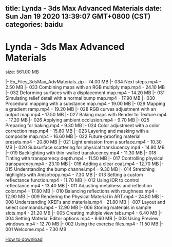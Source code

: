
title: Lynda - 3ds Max Advanced Materials
date: Sun Jan 19 2020 13:39:07 GMT+0800 (CST)    
categories: baidu
---

# Lynda - 3ds Max Advanced Materials
size: 561.00 MB
 
 
|- Ex_Files_3dsMax_AdvMaterials.zip - 74.00 MB
|- 034 Next steps.mp4 - 2.50 MB
|- 033 Combining maps with an RGB multiply map.mp4 - 24.10 MB
|- 032 Deforming surfaces with a displacement map.mp4 - 14.20 MB
|- 031 Simulating relief detail with a normal bump map.mp4 - 17.90 MB
|- 030 Procedural mapping with a substance map.mp4 - 19.00 MB
|- 029 Mapping a gradient ramp.mp4 - 19.20 MB
|- 028 RGB curves adjustment with an output map.mp4 - 17.50 MB
|- 027 Baking maps with Render to Texture.mp4 - 17.20 MB
|- 026 Applying ambient occlusion.mp4 - 9.70 MB
|- 025 Preparing for baking.mp4 - 9.30 MB
|- 024 Color adjustment with a color correction map.mp4 - 15.60 MB
|- 023 Layering and masking with a composite map.mp4 - 16.60 MB
|- 022 Future-proofing material presets.mp4 - 20.80 MB
|- 021 Light emission from a surface.mp4 - 10.30 MB
|- 020 Subsurface scattering for physical translucency.mp4 - 14.90 MB
|- 019 Backlighting with thin-walled translucency.mp4 - 11.30 MB
|- 018 Tinting with transparency depth.mp4 - 11.50 MB
|- 017 Controlling physical transparency.mp4 - 23.10 MB
|- 016 Adding a clear coat.mp4 - 12.70 MB
|- 015 Understanding the bump channel.mp4 - 9.30 MB
|- 014 Stretching highlights with Anisotropy.mp4 - 7.30 MB
|- 013 Setting a custom reflectance function.mp4 - 11.70 MB
|- 012 Using IOR to control reflectance.mp4 - 13.40 MB
|- 011 Adjusting metalness and reflection color.mp4 - 17.80 MB
|- 010 Balancing reflections with roughness.mp4 - 12.90 MB
|- 009 Rendering the Physical Material in ART.mp4 - 24.80 MB
|- 008 Understanding XREFs and materials.mp4 - 21.80 MB
|- 007 Layout and select commands.mp4 - 12.90 MB
|- 006 Storing materials in sample slots.mp4 - 21.20 MB
|- 005 Creating multiple view tabs.mp4 - 6.40 MB
|- 004 Setting Material Editor options.mp4 - 8.60 MB
|- 003 Using Preview windows.mp4 - 12.70 MB
|- 002 Using the exercise files.mp4 - 11.50 MB
|- 001 Welcome.mp4 - 7.30 MB

[How to download](https://bpcam.bemobtrk.com/go/2ceec3aa-1ca2-46d6-b9ff-aaa5c184517c?jno=4912)